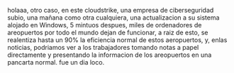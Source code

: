 holaaa, otro caso, en este cloudstrike, una empresa de ciberseguridad subio, una mañana como otra cualquiera, una actualizacion a su sistema alojado en Windows, 5 mintuos despues, miles de ordenadores de areopuertos por todo el mundo dejan de funcionar, a raiz de esto, se realentiza hasta un 90% la eficiencia normal de estos aeropuertos, y, enlas noticias, podriamos ver a los trabajadores tomando notas a papel directamente y presentando la informacion de los areopuertos en una pancarta normal. fue un dia loco.
